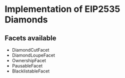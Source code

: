 # Implementation of EIP2535 Diamonds

## Facets available
- DiamondCutFacet
- DiamondLoupeFacet
- OwnershipFacet
- PausableFacet
- BlacklistableFacet